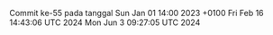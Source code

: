 Commit ke-55 pada tanggal Sun Jan 01 14:00 2023 +0100
Fri Feb 16 14:43:06 UTC 2024
Mon Jun  3 09:27:05 UTC 2024
